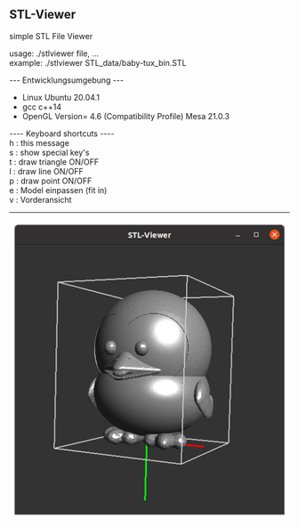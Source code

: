 ## STL-Viewer
simple STL File Viewer
<p>usage: ./stlviewer  file, ...<br>
example: ./stlviewer  STL_data/baby-tux_bin.STL</p>
--- Entwicklungsumgebung ---

- Linux Ubuntu 20.04.1
- gcc c++14
- OpenGL Version= 4.6 (Compatibility Profile) Mesa 21.0.3

---- Keyboard shortcuts ----<br>
h : this message<br>
s : show special key's<br>
t : draw triangle ON/OFF<br>
l : draw line ON/OFF<br>
p : draw point ON/OFF<br>
e : Model einpassen (fit in)<br>
v : Vorderansicht

<hr></hr>

![alt](README.png)
